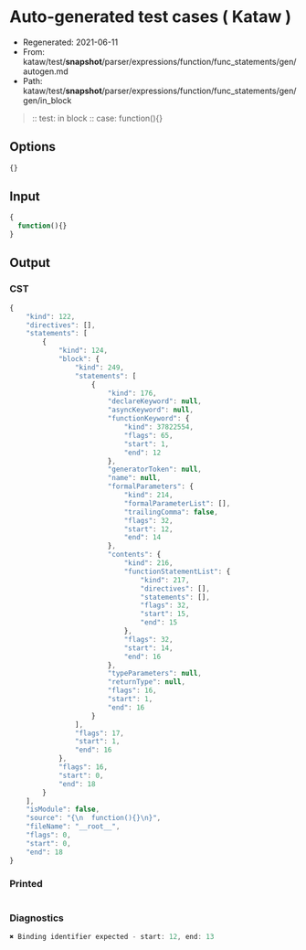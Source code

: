 # Auto-generated test cases ( Kataw )
- Regenerated: 2021-06-11
- From: kataw/test/__snapshot__/parser/expressions/function/func_statements/gen/autogen.md
- Path: kataw/test/__snapshot__/parser/expressions/function/func_statements/gen/gen/in_block
> :: test: in block
> :: case: function(){}
## Options

`````js
{}
`````
## Input

`````js
{
  function(){}
}
`````
## Output

### CST

```javascript
{
    "kind": 122,
    "directives": [],
    "statements": [
        {
            "kind": 124,
            "block": {
                "kind": 249,
                "statements": [
                    {
                        "kind": 176,
                        "declareKeyword": null,
                        "asyncKeyword": null,
                        "functionKeyword": {
                            "kind": 37822554,
                            "flags": 65,
                            "start": 1,
                            "end": 12
                        },
                        "generatorToken": null,
                        "name": null,
                        "formalParameters": {
                            "kind": 214,
                            "formalParameterList": [],
                            "trailingComma": false,
                            "flags": 32,
                            "start": 12,
                            "end": 14
                        },
                        "contents": {
                            "kind": 216,
                            "functionStatementList": {
                                "kind": 217,
                                "directives": [],
                                "statements": [],
                                "flags": 32,
                                "start": 15,
                                "end": 15
                            },
                            "flags": 32,
                            "start": 14,
                            "end": 16
                        },
                        "typeParameters": null,
                        "returnType": null,
                        "flags": 16,
                        "start": 1,
                        "end": 16
                    }
                ],
                "flags": 17,
                "start": 1,
                "end": 16
            },
            "flags": 16,
            "start": 0,
            "end": 18
        }
    ],
    "isModule": false,
    "source": "{\n  function(){}\n}",
    "fileName": "__root__",
    "flags": 0,
    "start": 0,
    "end": 18
}
```

### Printed

```javascript

```

### Diagnostics

```javascript
✖ Binding identifier expected - start: 12, end: 13

```

